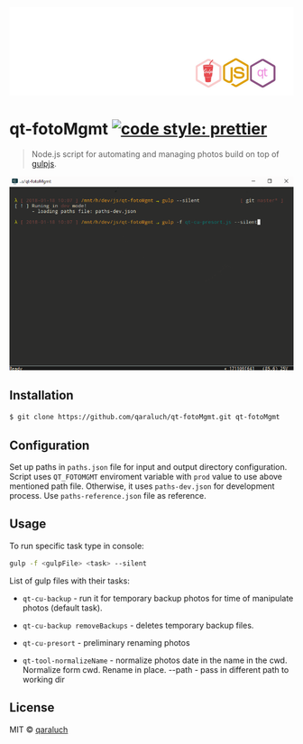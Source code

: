 ![logo-qm](./pic/git-logo-qt-gulp.jpg)

# qt-fotoMgmt [![code style: prettier](https://img.shields.io/badge/code_style-prettier-ff69b4.svg)](https://github.com/prettier/prettier)

> Node.js script for automating and managing photos build on top of [gulpjs](https://github.com/gulpjs/gulp).

![preview](./pic/qt-fotomgmt.gif)

## Installation

```sh
$ git clone https://github.com/qaraluch/qt-fotoMgmt.git qt-fotoMgmt
```

## Configuration
Set up paths in `paths.json` file for input and output directory configuration. Script uses `QT_FOTOMGMT` enviroment variable with `prod` value to use above mentioned path file. Otherwise, it uses `paths-dev.json` for development process. Use `paths-reference.json` file as reference. 

## Usage
To run specific task type in console:
```sh
gulp -f <gulpFile> <task> --silent
```

List of gulp files with their tasks:
* `qt-cu-backup` - run it for temporary backup photos for time of manipulate photos (default task). 

* `qt-cu-backup removeBackups` - deletes temporary backup files.

* `qt-cu-presort` - preliminary renaming photos
* `qt-tool-normalizeName` - normalize photos date in the name in the cwd.
                            Normalize form cwd. Rename in place. 
                            --path <customPath> - pass in different path to working dir

## License

MIT © [qaraluch](https://github.com/qaraluch)

